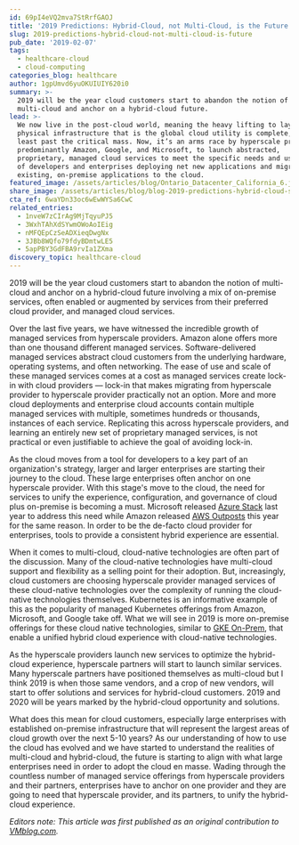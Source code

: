 ```yaml
---
id: 69pI4eVQ2mva7StRrfGAOJ
title: '2019 Predictions: Hybrid-Cloud, not Multi-Cloud, is the Future'
slug: 2019-predictions-hybrid-cloud-not-multi-cloud-is-future
pub_date: '2019-02-07'
tags:
  - healthcare-cloud
  - cloud-computing
categories_blog: healthcare
author: 1gpUmvd6yuOKUIUIY620i0
summary: >-
  2019 will be the year cloud customers start to abandon the notion of
  multi-cloud and anchor on a hybrid-cloud future.
lead: >-
  We now live in the post-cloud world, meaning the heavy lifting to lay down the
  physical infrastructure that is the global cloud utility is complete, or at
  least past the critical mass. Now, it’s an arms race by hyperscale providers,
  predominantly Amazon, Google, and Microsoft, to launch abstracted,
  proprietary, managed cloud services to meet the specific needs and use cases
  of developers and enterprises deploying net new applications and migrating
  existing, on-premise applications to the cloud. 
featured_image: /assets/articles/blog/Ontario_Datacenter_California_6.jpg
share_image: /assets/articles/blog/blog-2019-predictions-hybrid-cloud-share.jpg
cta_ref: 6waYDn33oc6wEwWYSa6CwC
related_entries:
  - 1nveW7zCIrAg9MjTqyuPJ5
  - 3WxhTAhXdSYwmOWoAoIEig
  - nMFQEpCzSeADXieqDwgNx
  - 3JBb8WQfo79fdyBDmtwLE5
  - 5apPBY3GdFBA9rvIa1ZXma
discovery_topic: healthcare-cloud
---
```

2019 will be the year cloud customers start to abandon the notion of multi-cloud and anchor on a hybrid-cloud future involving a mix of on-premise services, often enabled or augmented by services from their preferred cloud provider, and managed cloud services.

Over the last five years, we have witnessed the incredible growth of managed services from hyperscale providers. Amazon alone offers more than one thousand different managed services. Software-delivered managed services abstract cloud customers from the underlying hardware, operating systems, and often networking. The ease of use and scale of these managed services comes at a cost as managed services create lock-in with cloud providers — lock-in that makes migrating from hyperscale provider to hyperscale provider practically not an option. More and more cloud deployments and enterprise cloud accounts contain multiple managed services with multiple, sometimes hundreds or thousands, instances of each service. Replicating this across hyperscale providers, and learning an entirely new set of proprietary managed services, is not practical or even justifiable to achieve the goal of avoiding lock-in.

As the cloud moves from a tool for developers to a key part of an organization's strategy, larger and larger enterprises are starting their journey to the cloud. These large enterprises often anchor on one hyperscale provider. With this stage's move to the cloud, the need for services to unify the experience, configuration, and governance of cloud plus on-premise is becoming a must. Microsoft released [Azure Stack](https://azure.microsoft.com/en-us/overview/azure-stack/) last year to address this need while Amazon released [AWS Outposts](https://aws.amazon.com/outposts/) this year for the same reason. In order to be the de-facto cloud provider for enterprises, tools to provide a consistent hybrid experience are essential.

When it comes to multi-cloud, cloud-native technologies are often part of the discussion. Many of the cloud-native technologies have multi-cloud support and flexibility as a selling point for their adoption. But, increasingly, cloud customers are choosing hyperscale provider managed services of these cloud-native technologies over the complexity of running the cloud-native technologies themselves. Kubernetes is an informative example of this as the popularity of managed Kubernetes offerings from Amazon, Microsoft, and Google take off. What we will see in 2019 is more on-premise offerings for these cloud native technologies, similar to [GKE On-Prem](https://cloud.google.com/gke-on-prem/), that enable a unified hybrid cloud experience with cloud-native technologies.

As the hyperscale providers launch new services to optimize the hybrid-cloud experience, hyperscale partners will start to launch similar services. Many hyperscale partners have positioned themselves as multi-cloud but I think 2019 is when those same vendors, and a crop of new vendors, will start to offer solutions and services for hybrid-cloud customers. 2019 and 2020 will be years marked by the hybrid-cloud opportunity and solutions.

What does this mean for cloud customers, especially large enterprises with established on-premise infrastructure that will represent the largest areas of cloud growth over the next 5-10 years? As our understanding of how to use the cloud has evolved and we have started to understand the realities of multi-cloud and hybrid-cloud, the future is starting to align with what large enterprises need in order to adopt the cloud en masse. Wading through the countless number of managed service offerings from hyperscale providers and their partners, enterprises have to anchor on one provider and they are going to need that hyperscale provider, and its partners, to unify the hybrid-cloud experience.

*Editors note: This article was first published as an original contribution to [VMblog.com](http://vmblog.com/archive/2019/01/07/datica-2019-predictions-hybrid-cloud-not-multi-cloud-is-the-future.aspx#.XFy69c9KhTa).*  
  